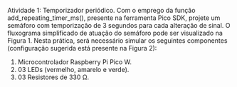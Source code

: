 Atividade 1: Temporizador periódico.
Com o emprego da função add_repeating_timer_ms(), presente
na ferramenta Pico SDK, projete um semáforo com
temporização de 3 segundos para cada alteração de sinal. O
fluxograma simplificado de atuação do semáforo pode ser
visualizado na Figura 1. Nesta prática, será necessário simular
os seguintes componentes (configuração sugerida está
presente na Figura 2):
1) Microcontrolador Raspberry Pi Pico W.
2) 03 LEDs (vermelho, amarelo e verde).
3) 03 Resistores de 330 Ω.

